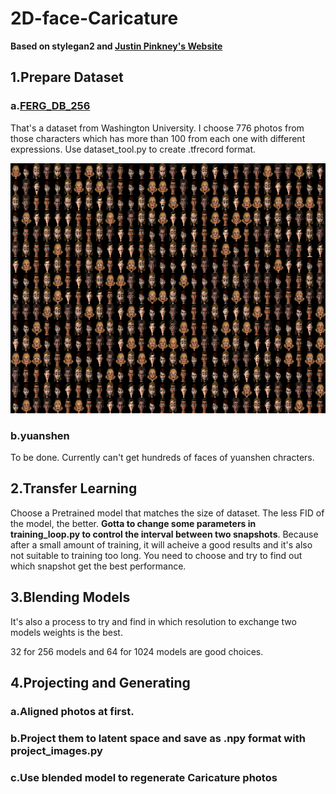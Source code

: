 # 2D-face-Caricature 
**Based on stylegan2 and [Justin Pinkney's Website](https://www.justinpinkney.com)**

## 1.Prepare Dataset
### a.[FERG_DB_256](http://grail.cs.washington.edu/projects/deepexpr/ferg-2d-db.html) 
That's a dataset from Washington University.
I choose 776 photos from those characters which has more than 100 from each one with different expressions.
Use dataset_tool.py to create .tfrecord format.

<img src="photos/reals.jpg" width="750" height="400" alt="icon"/></div>

### b.yuanshen
To be done. Currently can't get hundreds of faces of yuanshen chracters.

## 2.Transfer Learning
Choose a Pretrained model that matches the size of dataset.
The less FID of the model, the better.
**Gotta to change some parameters in training_loop.py to control the interval between two snapshots**. 
Because after a small amount of training, it will acheive a good results and it's also not suitable to training too long. 
You need to choose and try to find out which snapshot get the best performance.

## 3.Blending Models
It's also a process to try and find in which resolution to exchange two models weights is the best.

32 for 256 models and 64 for 1024 models are good choices.

## 4.Projecting and Generating
### a.Aligned photos at first.
### b.Project them to latent space and save as .npy format with project_images.py
### c.Use blended model to regenerate Caricature photos
